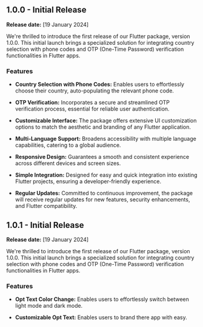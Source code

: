 

## 1.0.0 - Initial Release

**Release date:** [19 January 2024]

We're thrilled to introduce the first release of our Flutter package, version 1.0.0. This initial launch brings a specialized solution for integrating country selection with phone codes and OTP (One-Time Password) verification functionalities in Flutter apps.

### Features

- **Country Selection with Phone Codes:** Enables users to effortlessly choose their country, auto-populating the relevant phone code.

- **OTP Verification:** Incorporates a secure and streamlined OTP verification process, essential for reliable user authentication.

- **Customizable Interface:** The package offers extensive UI customization options to match the aesthetic and branding of any Flutter application.

- **Multi-Language Support:** Broadens accessibility with multiple language capabilities, catering to a global audience.

- **Responsive Design:** Guarantees a smooth and consistent experience across different devices and screen sizes.

- **Simple Integration:** Designed for easy and quick integration into existing Flutter projects, ensuring a developer-friendly experience.

- **Regular Updates:** Committed to continuous improvement, the package will receive regular updates for new features, security enhancements, and Flutter compatibility.

## 1.0.1 - Initial Release

**Release date:** [19 January 2024]

We're thrilled to introduce the first release of our Flutter package, version 1.0.0. This initial launch brings a specialized solution for integrating country selection with phone codes and OTP (One-Time Password) verification functionalities in Flutter apps.

### Features

- **Opt Text Color Change:** Enables users to effortlessly switch between light mode and dark mode.

- **Customizable Opt Text:** Enables users to brand there app with easy.
